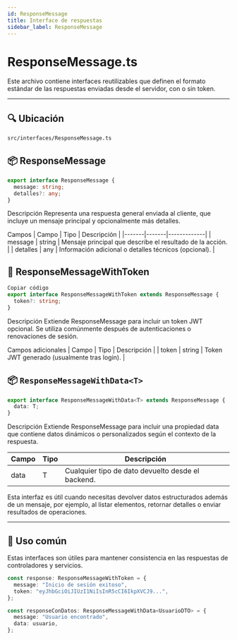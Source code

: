 ```yaml
---
id: ResponseMessage
title: Interface de respuestas
sidebar_label: ResponseMessage
---
```


# ResponseMessage.ts

Este archivo contiene interfaces reutilizables que definen el formato estándar de las respuestas enviadas desde el servidor, con o sin token.

---

## 🔍 Ubicación

`src/interfaces/ResponseMessage.ts`


## 📦 ResponseMessage

```ts
export interface ResponseMessage {
  message: string;
  detalles?: any;
}
```

Descripción
Representa una respuesta general enviada al cliente, que incluye un mensaje principal y opcionalmente más detalles.

Campos
| Campo |	Tipo	| Descripción |
|-------|-------|-------------|
| message	| string	| Mensaje principal que describe el resultado de la acción. | 
| detalles	| any	| Información adicional o detalles técnicos (opcional). | 

## 🔐 ResponseMessageWithToken
```ts
Copiar código
export interface ResponseMessageWithToken extends ResponseMessage {
  token?: string;
}
```

Descripción
Extiende ResponseMessage para incluir un token JWT opcional. Se utiliza comúnmente después de autenticaciones o renovaciones de sesión.

Campos adicionales
| Campo	| Tipo	| Descripción | 
| token	| string	| Token JWT generado (usualmente tras login). | 


## 📦 `ResponseMessageWithData<T>`

```ts
export interface ResponseMessageWithData<T> extends ResponseMessage {
  data: T;
}
```

Descripción
Extiende ResponseMessage para incluir una propiedad data que contiene datos dinámicos o personalizados según el contexto de la respuesta.

| Campo | Tipo | Descripción                                       |
| ----- | ---- | ------------------------------------------------- |
| data  | T    | Cualquier tipo de dato devuelto desde el backend. |

Esta interfaz es útil cuando necesitas devolver datos estructurados además de un mensaje, por ejemplo, al listar elementos, retornar detalles o enviar resultados de operaciones.

---

## 📝 Uso común
Estas interfaces son útiles para mantener consistencia en las respuestas de controladores y servicios.

```ts
const response: ResponseMessageWithToken = {
  message: "Inicio de sesión exitoso",
  token: "eyJhbGciOiJIUzI1NiIsInR5cCI6IkpXVCJ9...",
};

const responseConDatos: ResponseMessageWithData<UsuarioDTO> = {
  message: "Usuario encontrado",
  data: usuario,
};
```
